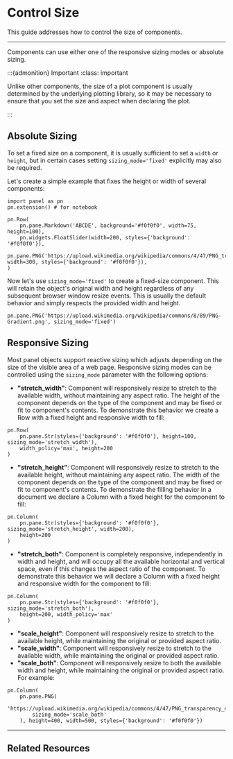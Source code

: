 # Control Size

This guide addresses how to control the size of components.

---

Components can use either one of the responsive sizing modes or absolute sizing.

:::{admonition} Important
:class: important

Unlike other components, the size of a plot component is usually determined by the underlying plotting library, so it may be necessary to ensure that you set the size and aspect when declaring the plot.

:::

## Absolute Sizing

To set a fixed size on a component, it is usually sufficient to set a `width` or `height`, but in certain cases setting ``sizing_mode='fixed'`` explicitly may also be required.

Let's create a simple example that fixes the height or width of several components:

```{pyodide}
import panel as pn
pn.extension() # for notebook

pn.Row(
    pn.pane.Markdown('ABCDE', background='#f0f0f0', width=75, height=100),
    pn.widgets.FloatSlider(width=200, styles={'background': '#f0f0f0'}),
    pn.pane.PNG('https://upload.wikimedia.org/wikipedia/commons/4/47/PNG_transparency_demonstration_1.png', width=300, styles={'background': '#f0f0f0'}),
)
```

Now let's use ``sizing_mode='fixed'`` to create a fixed-size component. This will retain the object's original width and height regardless of any subsequent browser window resize events. This is usually the default behavior and simply respects the provided width and height.

```{pyodide}
pn.pane.PNG('https://upload.wikimedia.org/wikipedia/commons/8/89/PNG-Gradient.png', sizing_mode='fixed')
```

## Responsive Sizing

Most panel objects support reactive sizing which adjusts depending on the size of the visible area of a web page. Responsive sizing modes can be controlled using the ``sizing_mode`` parameter with the following options:

* **"stretch_width"**: Component will responsively resize to stretch to the available width, without maintaining any aspect ratio. The height of the component depends on the type of the component and may be fixed or fit to component's contents. To demonstrate this behavior we create a Row with a fixed height and responsive width to fill:

```{pyodide}
pn.Row(
    pn.pane.Str(styles={'background': '#f0f0f0'}, height=100, sizing_mode='stretch_width'),
    width_policy='max', height=200
)
```

* **"stretch_height"**: Component will responsively resize to stretch to the available height, without maintaining any aspect ratio. The width of the component depends on the type of the component and may be fixed or fit to component's contents. To demonstrate the filling behavior in a document we declare a Column with a fixed height for the component to fill:

```{pyodide}
pn.Column(
    pn.pane.Str(styles={'background': '#f0f0f0'}, sizing_mode='stretch_height', width=200),
    height=200
)
```

* **"stretch_both"**: Component is completely responsive, independently in width and height, and will occupy all the available horizontal and vertical space, even if this changes the aspect ratio of the component. To demonstrate this behavior we will declare a Column with a fixed height and responsive width for the component to fill:

```{pyodide}
pn.Column(
    pn.pane.Str(styles={'background': '#f0f0f0'}, sizing_mode='stretch_both'),
    height=200, width_policy='max'
)
```

* **"scale_height"**: Component will responsively resize to stretch to the available height, while maintaining the original or provided aspect ratio.
* **"scale_width"**: Component will responsively resize to stretch to the available width, while maintaining the original or provided aspect ratio.
* **"scale_both"**: Component will responsively resize to both the available width and height, while maintaining the original or provided aspect ratio. For example:


```{pyodide}
pn.Column(
    pn.pane.PNG(
        'https://upload.wikimedia.org/wikipedia/commons/4/47/PNG_transparency_demonstration_1.png',
        sizing_mode='scale_both'
    ), height=400, width=500, styles={'background': '#f0f0f0'})
```

---

## Related Resources
